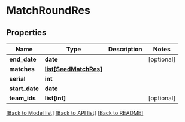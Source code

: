 # MatchRoundRes

## Properties
Name | Type | Description | Notes
------------ | ------------- | ------------- | -------------
**end_date** | **date** |  | [optional] 
**matches** | [**list[SeedMatchRes]**](SeedMatchRes.md) |  | 
**serial** | **int** |  | 
**start_date** | **date** |  | 
**team_ids** | **list[int]** |  | [optional] 

[[Back to Model list]](../README.md#documentation-for-models) [[Back to API list]](../README.md#documentation-for-api-endpoints) [[Back to README]](../README.md)

